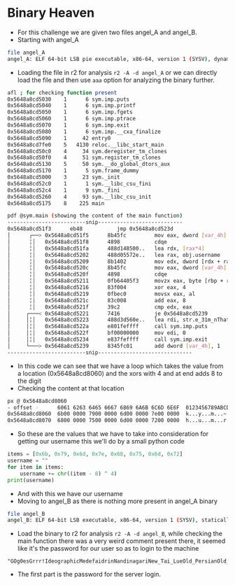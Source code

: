 # Binary Heaven
- For this challenge we are given two files angel_A and angel_B.
- Starting with angel_A
```sh
file angel_A
angel_A: ELF 64-bit LSB pie executable, x86-64, version 1 (SYSV), dynamically linked, interpreter /lib64/ld-linux-x86-64.so.2, BuildID[sha1]=90a71dbbf2c94dc164a49328fb82f8fa914a9701, for GNU/Linux 3.2.0, not stripped
```
- Loading the file in r2 for analysis `r2 -A -d angel_A` or we can directly load the file and then use `aaa` option for analyzing the binary further.
```sh
afl ; for checking function present
0x5648a8cd5030    1      6 sym.imp.puts
0x5648a8cd5040    1      6 sym.imp.printf
0x5648a8cd5050    1      6 sym.imp.fgets
0x5648a8cd5060    1      6 sym.imp.ptrace
0x5648a8cd5070    1      6 sym.imp.exit
0x5648a8cd5080    1      6 sym.imp.__cxa_finalize
0x5648a8cd5090    1     42 entry0
0x5648a8cd7fe0    5   4130 reloc.__libc_start_main
0x5648a8cd50c0    4     34 sym.deregister_tm_clones
0x5648a8cd50f0    4     51 sym.register_tm_clones
0x5648a8cd5130    5     50 sym.__do_global_dtors_aux
0x5648a8cd5170    1      5 sym.frame_dummy
0x5648a8cd5000    3     23 sym._init
0x5648a8cd52c0    1      1 sym.__libc_csu_fini
0x5648a8cd52c4    1      9 sym._fini
0x5648a8cd5260    4     93 sym.__libc_csu_init
0x5648a8cd5175    8    225 main

pdf @sym.main (showing the content of the main function)
-------------------------snip---------------------------
0x5648a8cd51f3      eb48           jmp 0x5648a8cd523d
│      ┌──> 0x5648a8cd51f5      8b45fc         mov eax, dword [var_4h]
│      ╎│   0x5648a8cd51f8      4898           cdqe
│      ╎│   0x5648a8cd51fa      488d148500..   lea rdx, [rax*4]
│      ╎│   0x5648a8cd5202      488d05572e..   lea rax, obj.username   ; 0x5648a8cd8060 ; U"kym~humr"
│      ╎│   0x5648a8cd5209      8b1402         mov edx, dword [rdx + rax]
│      ╎│   0x5648a8cd520c      8b45fc         mov eax, dword [var_4h]
│      ╎│   0x5648a8cd520f      4898           cdqe
│      ╎│   0x5648a8cd5211      0fb64405f3     movzx eax, byte [rbp + rax - 0xd]
│      ╎│   0x5648a8cd5216      83f004         xor eax, 4
│      ╎│   0x5648a8cd5219      0fbec0         movsx eax, al
│      ╎│   0x5648a8cd521c      83c008         add eax, 8
│      ╎│   0x5648a8cd521f      39c2           cmp edx, eax
│     ┌───< 0x5648a8cd5221      7416           je 0x5648a8cd5239
│     │╎│   0x5648a8cd5223      488d3d560e..   lea rdi, str.e_31m_nThat_is_not_my_username_e_0m ; 0x5648a8cd6080
│     │╎│   0x5648a8cd522a      e801feffff     call sym.imp.puts       ; int puts(const char *s)
│     │╎│   0x5648a8cd522f      bf00000000     mov edi, 0
│     │╎│   0x5648a8cd5234      e837feffff     call sym.imp.exit       ; void exit(int status)
│     └───> 0x5648a8cd5239      8345fc01       add dword [var_4h], 1
-------------------------snip------------------------------
```
- In this code we can see that we have a loop which takes the value from a location (0x5648a8cd8060) and the xors with 4 and at end adds 8 to the digit
- Checking the content at that location
```sh
px @ 0x5648a8cd8060
- offset -      6061 6263 6465 6667 6869 6A6B 6C6D 6E6F  0123456789ABCDEF
0x5648a8cd8060  6b00 0000 7900 0000 6d00 0000 7e00 0000  k...y...m...~...
0x5648a8cd8070  6800 0000 7500 0000 6d00 0000 7200 0000  h...u...m...r...
```
- So these are the values that we have to take into consideration for getting our username this we'll do by a small python code
``` python
items = [0x6b, 0x79, 0x6d, 0x7e, 0x68, 0x75, 0x6d, 0x72]
username = ""
for item in items:
    username += chr((item - 8) ^ 4)
print(username)
```
- And with this we have our username
- Moving to angel_B as there is nothing more present in angel_A binary
```sh
file angel_B
angel_B: ELF 64-bit LSB executable, x86-64, version 1 (SYSV), statically linked, Go BuildID=Xd_LgpWItJBNJmN63lQy/oWW_4FYae77KCrbbrcIX/2pmyS7gUszdXBsoOAYWo/PyEjnQ2VYI7PIdiOmGXg, not stripped
```
- Load the binary to r2 for analysis `r2 -A -d angel_B`, while checking the main function there was a very weird comment present there, it seemed like it's the password for our user so as to login to the machine
```
"GOg0esGrrr!IdeographicMedefaidrinNandinagariNew_Tai_LueOld_PersianOld_SogdianPau_Cin_HauSignWritingSoft_DottedWarang_CitiWhite_"
```
- The first part is the password for the server login.

